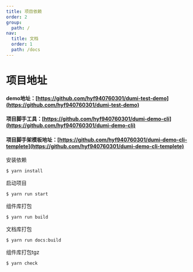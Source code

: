 ```yaml
---
title: 项目依赖
order: 2
group:
  path: /
nav:
  title: 文档
  order: 1
  path: /docs
---
```


# 项目地址

#### demo地址：[https://github.com/hyf940760301/dumi-test-demo](https://github.com/hyf940760301/dumi-test-demo)

#### 项目脚手工具：[https://github.com/hyf940760301/dumi-demo-cli](https://github.com/hyf940760301/dumi-demo-cli)
#### 项目脚手架模板地址：[https://github.com/hyf940760301/dumi-demo-cli-templete](https://github.com/hyf940760301/dumi-demo-cli-templete)

安装依赖

```bash
$ yarn install
```

启动项目

```bash
$ yarn run start
```

组件库打包

```bash
$ yarn run build
```

文档库打包

```bash
$ yarn run docs:build
```

组件库打包tgz

```bash
$ yarn check
```